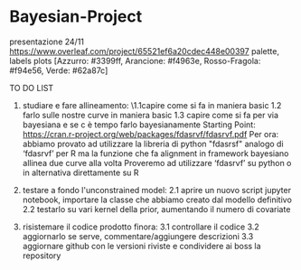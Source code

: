 # Bayesian-Project
presentazione 24/11 https://www.overleaf.com/project/65521ef6a20cdec448e00397
palette, labels plots  [Azzurro: #3399ff, Arancione: #f4963e, Rosso-Fragola: #f94e56, Verde: #62a87c]

TO DO LIST
1. studiare e fare allineamento:
\\1.1capire come si fa in maniera basic
  1.2 farlo sulle nostre curve in maniera basic
  1.3 capire come si fa per via bayesiana e se c è tempo farlo bayesianamente
Starting Point: https://cran.r-project.org/web/packages/fdasrvf/fdasrvf.pdf
Per ora: abbiamo provato ad utilizzare la libreria di python "fdasrsf" analogo di ‘fdasrvf’ per R ma la funzione che fa alignment in framework bayesiano allinea due curve alla volta
Proveremo ad utilizzare ‘fdasrvf’ su python o in alternativa direttamente su R


3. testare a fondo l'unconstrained model:
  2.1 aprire un nuovo script jupyter notebook, importare la classe che abbiamo creato dal modello definitivo
  2.2 testarlo su vari kernel della prior, aumentando il numero di covariate

4. risistemare il codice prodotto finora:
  3.1 controllare il codice
  3.2 aggiornarlo se serve, commentare/aggiungere descrizioni
  3.3 aggiornare github con le versioni riviste e condividere ai boss la repository
